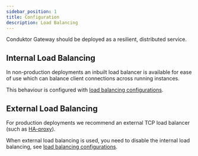 ```yaml
---
sidebar_position: 1
title: Configuration
description: Load Balancing
---
```



Conduktor Gateway should be deployed as a resilient, distributed service.


## Internal Load Balancing

In non-production deployments an inbuilt load balancer is available for ease of use which can balance client connections across running instances. 

This behaviour is configured with [load balancing configurations](./env-variables.md#load-Balancing-configurations). 


## External Load Balancing

For production deployments we recommend an external TCP load balancer (such as [HA-proxy](https://www.haproxy.org/)).

When external load balancing is used, you need to disable the internal load balancing, see [load balancing configurations](./env-variables.md#load-Balancing-configurations). 
